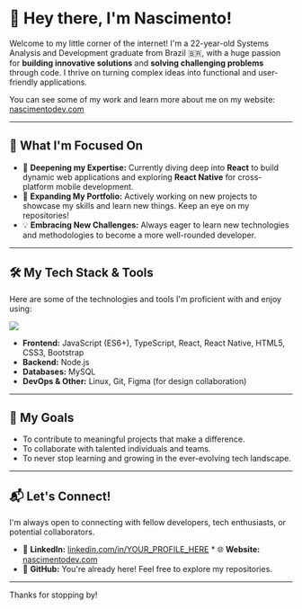 # 👋 Hey there, I'm Nascimento!

Welcome to my little corner of the internet! I'm a 22-year-old Systems Analysis and Development graduate from Brazil 🇧🇷, with a huge passion for **building innovative solutions** and **solving challenging problems** through code. I thrive on turning complex ideas into functional and user-friendly applications.

You can see some of my work and learn more about me on my website:
[nascimentodev.com](https://nascimentodev.com)

---

## 🚀 What I'm Focused On

* 🌱 **Deepening my Expertise:** Currently diving deep into **React** to build dynamic web applications and exploring **React Native** for cross-platform mobile development.
* 🔭 **Expanding My Portfolio:** Actively working on new projects to showcase my skills and learn new things. Keep an eye on my repositories!
* 💡 **Embracing New Challenges:** Always eager to learn new technologies and methodologies to become a more well-rounded developer.

---

## 🛠️ My Tech Stack & Tools

Here are some of the technologies and tools I'm proficient with and enjoy using:

<p align="left">
  <a href="https://skillicons.dev">
    <img src="https://skillicons.dev/icons?i=js,ts,nodejs,react,reactnative,bootstrap,mysql,linux,figma,git&perline=5" />
    </a>
</p>

* **Frontend:** JavaScript (ES6+), TypeScript, React, React Native, HTML5, CSS3, Bootstrap
* **Backend:** Node.js
* **Databases:** MySQL
* **DevOps & Other:** Linux, Git, Figma (for design collaboration)

---

## 🎯 My Goals

* To contribute to meaningful projects that make a difference.
* To collaborate with talented individuals and teams.
* To never stop learning and growing in the ever-evolving tech landscape.

---

## 📬 Let's Connect!

I'm always open to connecting with fellow developers, tech enthusiasts, or potential collaborators.

* 🔗 **LinkedIn:** [linkedin.com/in/YOUR_PROFILE_HERE](https://www.linkedin.com/in/YOUR_PROFILE_HERE) * 🌐 **Website:** [nascimentodev.com](https://nascimentodev.com)
* 📂 **GitHub:** You're already here! Feel free to explore my repositories.

---
Thanks for stopping by!
